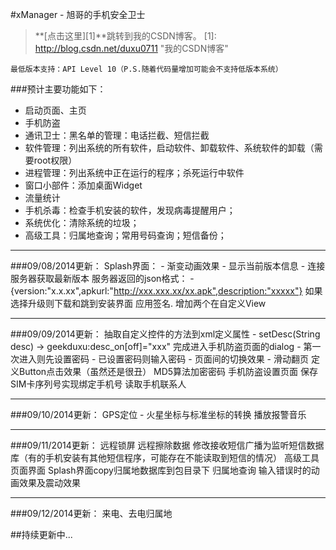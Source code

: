 #xManager - 旭哥的手机安全卫士

> **[点击这里][1]**跳转到我的CSDN博客。
[1]: http://blog.csdn.net/duxu0711        "我的CSDN博客" 

    最低版本支持：API Level 10（P.S.随着代码量增加可能会不支持低版本系统）

###预计主要功能如下：
- 启动页面、主页
- 手机防盗
- 通讯卫士：黑名单的管理：电话拦截、短信拦截
- 软件管理：列出系统的所有软件，启动软件、卸载软件、系统软件的卸载（需要root权限）
- 进程管理：列出系统中正在运行的程序；杀死运行中软件
- 窗口小部件：添加桌面Widget
- 流量统计
- 手机杀毒：检查手机安装的软件，发现病毒提醒用户；
- 系统优化：清除系统的垃圾；
- 高级工具：归属地查询；常用号码查询；短信备份；

---

###09/08/2014更新：
    Splash界面：
        - 渐变动画效果
        - 显示当前版本信息
        - 连接服务器获取最新版本
    服务器返回的json格式：
        - {version:"x.x.xx",apkurl:"http://xxx.xxx.xx/xx.apk",description:"xxxxx"}
    如果选择升级则下载和跳到安装界面
    应用签名.
    增加两个在自定义View

---
###09/09/2014更新：
    抽取自定义控件的方法到xml定义属性
        - setDesc(String desc) -> geekduxu:desc_on[off]="xxx"
    完成进入手机防盗页面的dialog
        - 第一次进入则先设置密码
        - 已设置密码则输入密码
        - 页面间的切换效果
        - 滑动翻页
    定义Button点击效果（虽然还是很丑）
    MD5算法加密密码
    手机防盗设置页面
    保存SIM卡序列号实现绑定手机号
    读取手机联系人

---
###09/10/2014更新：
    GPS定位 
        - 火星坐标与标准坐标的转换
    播放报警音乐

---
###09/11/2014更新：
    远程锁屏
    远程擦除数据
    修改接收短信广播为监听短信数据库（有的手机安装有其他短信程序，可能存在不能读取到短信的情况）
    高级工具页面界面
    Splash界面copy归属地数据库到包目录下
    归属地查询
    输入错误时的动画效果及震动效果

---
###09/12/2014更新：
    来电、去电归属地
    
    



##持续更新中...